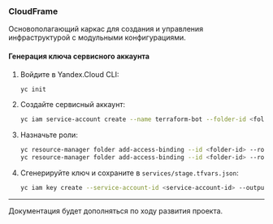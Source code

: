 ### CloudFrame
Основополагающий каркас для создания и управления инфраструктурой с модульными конфигурациями.

#### Генерация ключа сервисного аккаунта
1. Войдите в Yandex.Cloud CLI:
   ```bash
   yc init
   ```
2. Создайте сервисный аккаунт:
   ```bash
   yc iam service-account create --name terraform-bot --folder-id <folder-id>
   ```
3. Назначьте роли:
   ```bash
   yc resource-manager folder add-access-binding --id <folder-id> --role editor --service-account-id <service-account-id>
   yc resource-manager folder add-access-binding --id <folder-id> --role vpc.admin --service-account-id <service-account-id>
   ```
4. Сгенерируйте ключ и сохраните в `services/stage.tfvars.json`:
   ```bash
   yc iam key create --service-account-id <service-account-id> --output services/stage.tfvars.json
   ```

---
Документация будет дополняться по ходу развития проекта.
